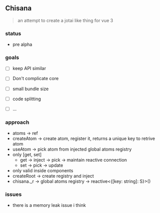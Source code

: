 ## Chisana
> an attempt to create a jotai like thing for vue 3

### status
- pre alpha

### goals
- [ ] keep API similar
- [ ] Don't complicate core
- [ ] small bundle size
- [ ] code splitting
- [ ] ...


### approach
- atoms -> ref
- createAtom -> create atom, register it, returns a unique key to retrive atom
- useAtom -> pick atom from injected global atoms registry
- only [get, set]
  - get -> inject -> pick -> maintain reactive connection
  - set -> pick -> update
- only valid inside components
- createRoot -> create registry and inject
- chisana._r -> global atoms registry -> reactive<{[key: string]: S}>()


### issues
- there is a memory leak issue i think